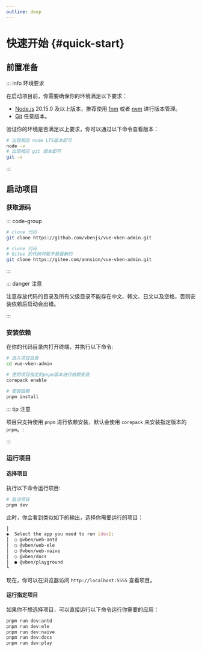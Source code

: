 ```yaml
---
outline: deep
---
```


# 快速开始 {#quick-start}

## 前置准备

::: info 环境要求

在启动项目前，你需要确保你的环境满足以下要求：

- [Node.js](https://nodejs.org/en) 20.15.0 及以上版本，推荐使用 [fnm](https://github.com/Schniz/fnm) 或者 [nvm](https://github.com/nvm-sh/nvm) 进行版本管理。
- [Git](https://git-scm.com/) 任意版本。

验证你的环境是否满足以上要求，你可以通过以下命令查看版本：

```bash
# 出现相应 node LTS版本即可
node -v
# 出现相应 git 版本即可
git -v
```

:::

## 启动项目

### 获取源码

::: code-group

```sh [GitHub]
# clone 代码
git clone https://github.com/vbenjs/vue-vben-admin.git
```

```sh [Gitee]
# clone 代码
# Gitee 的代码可能不是最新的
git clone https://gitee.com/annsion/vue-vben-admin.git
```

:::

::: danger 注意

注意存放代码的目录及所有父级目录不能存在中文、韩文、日文以及空格，否则安装依赖后启动会出错。

:::

### 安装依赖

在你的代码目录内打开终端，并执行以下命令:

```bash
# 进入项目目录
cd vue-vben-admin

# 使用项目指定的pnpm版本进行依赖安装
corepack enable

# 安装依赖
pnpm install
```

::: tip 注意

项目只支持使用 `pnpm` 进行依赖安装，默认会使用 `corepack` 来安装指定版本的 `pnpm`。:

:::

### 运行项目

#### 选择项目

执行以下命令运行项目:

```bash
# 启动项目
pnpm dev
```

此时，你会看到类似如下的输出，选择你需要运行的项目：

```bash
│
◆  Select the app you need to run [dev]:
│  ○ @vben/web-antd
│  ○ @vben/web-ele
│  ○ @vben/web-naive
│  ○ @vben/docs
│  ● @vben/playground
└
```

现在，你可以在浏览器访问 `http://localhost:5555` 查看项目。

#### 运行指定项目

如果你不想选择项目，可以直接运行以下命令运行你需要的应用：

```bash
pnpm run dev:antd
pnpm run dev:ele
pnpm run dev:naive
pnpm run dev:docs
pnpm run dev:play
```
